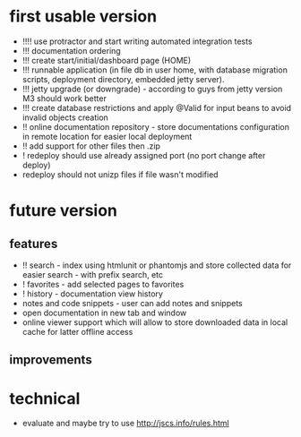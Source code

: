 # first usable version
* !!!! use protractor and start writing automated integration tests
* !!! documentation ordering
* !!! create start/initial/dashboard page (HOME)
* !!! runnable application (in file db in user home, with database migration scripts, deployment directory, embedded jetty server).
* !!! jetty upgrade (or downgrade) - according to guys from jetty version M3 should work better
* !!! create database restrictions and apply @Valid for input beans to avoid invalid objects creation
* !! online documentation repository - store documentations configuration in remote location for easier local deployment
* !! add support for other files then .zip
* ! redeploy should use already assigned port (no port change after deploy)
* redeploy should not unizp files if file wasn't modified

# future version
## features
* !! search - index using htmlunit or phantomjs and store collected data for easier search - with prefix search, etc
* ! favorites - add selected pages to favorites
* ! history - documentation view history
* notes and code snippets - user can add notes and snippets
* open documentation in new tab and window
* online viewer support which will allow to store downloaded data in local cache for latter offline access
## improvements

# technical
* evaluate and maybe try to use http://jscs.info/rules.html
